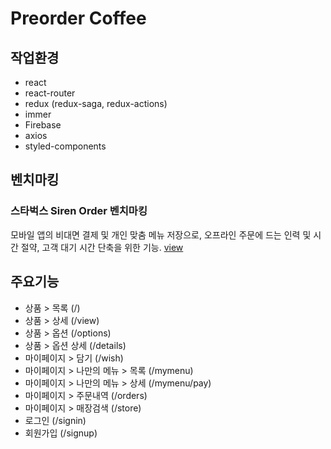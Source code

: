 # Preorder Coffee

## 작업환경

- react
- react-router
- redux (redux-saga, redux-actions)
- immer
- Firebase
- axios
- styled-components

## 벤치마킹

### 스타벅스 Siren Order 벤치마킹

모바일 앱의 비대면 결제 및 개인 맞춤 메뉴 저장으로, 오프라인 주문에 드는 인력 및 시간 절약, 고객 대기 시간 단축을 위한 기능.
[view](https://eunjoungpark.github.io/)

## 주요기능

- 상품 > 목록 (/)
- 상품 > 상세 (/view)
- 상품 > 옵션 (/options)
- 상품 > 옵션 상세 (/details)
- 마이페이지 > 담기 (/wish)
- 마이페이지 > 나만의 메뉴 > 목록 (/mymenu)
- 마이페이지 > 나만의 메뉴 > 상세 (/mymenu/pay)
- 마이페이지 > 주문내역 (/orders)
- 마이페이지 > 매장검색 (/store)
- 로그인 (/signin)
- 회원가입 (/signup)
